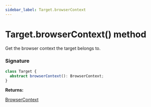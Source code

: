 ```yaml
---
sidebar_label: Target.browserContext
---
```


# Target.browserContext() method

Get the browser context the target belongs to.

### Signature

```typescript
class Target {
  abstract browserContext(): BrowserContext;
}
```

**Returns:**

[BrowserContext](./puppeteer.browsercontext.md)
